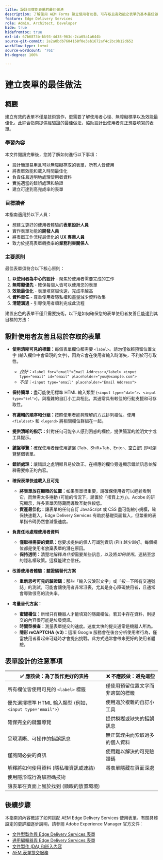 ```yaml
---
title: 設計高效能表單的最佳做法
description: 了解使用 AEM Forms 建立使用者友善、可存取且高效能之表單的基本最佳做法。提高資料品質、使用者體驗和提交成功率。
feature: Edge Delivery Services
role: Admin, Architect, Developer
hide: true
hidefromtoc: true
exl-id: 67b6873b-bb93-4d38-963c-2ca65a1a644b
source-git-commit: 2e2a0bdb7604168f0e3eb1672af4c2bc9b12d652
workflow-type: tm+mt
source-wordcount: '761'
ht-degree: 100%

---
```


# 建立表單的最佳做法

## 概觀

建立有效的表單不僅是技術實作，更需要了解使用者心理、無障礙標準以及效能最佳化。此綜合指南提供經驗證的最佳做法，協助設計出使用者真正想要填寫的表單。

### 學習內容

本文件閱讀完畢後，您將了解如何進行以下事項：

- 設計簡單易用且可以無障礙存取的表單，所有人皆使用
- 將表單效能和載入時間最佳化
- 負責任且透明地處理使用者資料
- 實施適當的錯誤處理和驗證
- 建立可達到高完成率的表單

### 目標讀者

本指南適用於以下人員：

- 想建立更好的使用者體驗的&#x200B;**表單設計人員**
- 實作表單功能的&#x200B;**開發人員**
- 將表單工作流程最佳化的 **UX 專業人員**
- 致力於提高表單轉換率的&#x200B;**業務利害關係人**

### 主要原則

最佳表單須符合以下核心原則：

1. **以使用者為中心的設計** - 聚焦於使用者需要完成的工作
2. **無障礙優先** - 確保每個人皆可以使用您的表單
3. **效能最佳化** - 表單填寫越快速，完成率越高
4. **資料責任** - 尊重使用者隱私權和盡量減少資料收集
5. **清楚溝通** - 引導使用者順利完成此流程

建置出色的表單不僅只需要技術。以下是如何確保您的表單使用者友善且能達到其目標的方法：

## 設計使用者友善且易於存取的表單

- **使用清晰可見的標籤：**&#x200B;每個表單欄位都需要 `<label>`。請勿僅依賴預留位置文字 (輸入欄位中會呈現的文字)，因為它會在使用者輸入時消失，不利於可存取性。
   - *良好：*`<label for="email">Email Address:</label> <input type="email" id="email" placeholder="you@example.com">`
   - *不佳：*`<input type="email" placeholder="Email Address">`
- **保持簡單：**&#x200B;盡可能使用標準 HTML 輸入類型 (`<input type="date">`、`<input type="tel">`)。與複雜的自訂小工具相比，其通常具有較佳的行動支援和可存取性。
- **有邏輯的順序和分組：**&#x200B;按照使用者能夠理解的方式排列欄位。使用 `<fieldset>` 和 `<legend>` 將相關欄位群組在一起。
- **提供清晰的指示：**&#x200B;針對任何可能令人感到困惑的欄位，提供簡潔的說明文字或工具提示。
- **鍵盤導覽：**&#x200B;確保使用者僅使用鍵盤 (Tab、Shift+Tab、Enter、空白鍵) 即可瀏覽整個表單。
- **錯誤處理：**&#x200B;讓錯誤之處明顯且易於改正。在相應的欄位旁邊顯示錯誤訊息並解釋需要修正的內容。

- **確保表單快速載入且可見**

   - **將表單放在顯眼的位置：**&#x200B;如果表單很重要，請確保使用者可以輕鬆看到它，而無需太多捲動 (可能的情況下，請置於「摺頁上方」)。Adobe 的研究顯示，許多表單因隱藏而導致互動性較低。
   - **資產最佳化：**&#x200B;讓表單的任何自訂 JavaScript 或 CSS 盡可能縮小規模，確保快速載入。Edge Delivery Services 有助於基礎頁面載入，但繁重的表單指令碼仍然會減慢速度。

- **負責任地處理使用者資料**
   - **僅取得需要的資訊：**&#x200B;您要求提供的個人可識別資訊 (PII) 越少越好。每個欄位都是使用者放棄表單的潛在原因。
   - **保持透明：**&#x200B;清楚地解釋&#x200B;*為什麼*&#x200B;需要某些訊息，以及將&#x200B;*如何使用*。連結至您的隱私權政策。這樣能建立信任。

- **改善使用者體驗：驗證碼替代方案**

   - **重新思考可見的驗證碼：**&#x200B;那些「輸入波浪形文字」或「按一下所有交通號誌」的測試，可能會讓使用者非常沮喪，尤其是身心障礙使用者，且通常會導致很高的流失率。

- **考量替代方案：**
   - **蜜罐欄位：**&#x200B;新增只有機器人才能填寫的隱藏欄位。若其中存在資料，則提交的內容很可能是垃圾資訊。
   - **時間型檢查：**&#x200B;測量表單提交的速度。速度太快的提交通常是機器人所為。
   - **隱形 reCAPTCHA (v3)：**&#x200B;這項 Google 服務會在後台分析使用者行為，僅當使用者看起來可疑時才會提出挑戰。此方式通常會帶來更好的使用者體驗。

## 表單設計的注意事項

| ✅ 應該做：為了製作更好的表格 | ❌ 不應該做：避免這些 |
|----------------------------------------------------------------------|------------------------------------------------------------------|
| 所有欄位皆使用可見的 `<label>` 標籤 | 僅使用預留位置文字而非適當的標籤 |
| 優先選擇標準 HTML 輸入類型 (例如，`<input type="email">`) | 使用過於複雜的自訂小工具 |
| 確保完全的鍵盤導覽 | 提供模糊或缺失的錯誤訊息 |
| 呈現清晰、可操作的錯誤訊息 | 無正當理由而索取過多的個人資料 |
| 僅詢問必要的資訊 | 使用難以解決的可見驗證碼 |
| 解釋將如何使用資料 (隱私權資訊或連結) | 將表單隱藏在頁面深處 |
| 使用隱形或行為驗證碼技術 |                                                                  |
| 讓表單在頁面上易於找到 (顯眼的放置環境) |                                                                  |


## 後續步驟

本指南的內容概述了如何搭配 AEM Edge Delivery Services 使用表單。有關具體設定的更詳細逐步說明，請參閱 Adobe Experience Manager 官方文件：

- [文件型製作與 Edge Delivery Services 表單](/help/edge/docs/forms/tutorial.md)
- [通用編輯器與 Edge Delivery Services 表單](/help/edge/docs/forms/universal-editor/overview-universal-editor-for-edge-delivery-services-for-forms.md)
- [文件製作 (DA) 和嵌入內容](https://www.aem.live/developer/da-tutorial)
- [AEM 表單提交服務](/help/edge/docs/forms/configure-submission-action-for-eds-forms.md)
